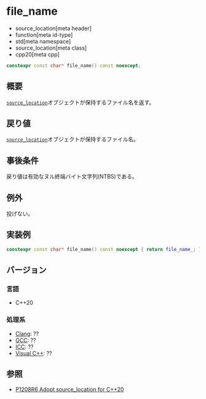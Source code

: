 # file_name
* source_location[meta header]
* function[meta id-type]
* std[meta namespace]
* source_location[meta class]
* cpp20[meta cpp]

```cpp
constexpr const char* file_name() const noexcept;
```

## 概要
[`source_location`](../source_location.md)オブジェクトが保持するファイル名を返す。

## 戻り値
[`source_location`](../source_location.md)オブジェクトが保持するファイル名。

## 事後条件
戻り値は有効なヌル終端バイト文字列(NTBS)である。

## 例外
投げない。

## 実装例
```cpp
constexpr const char* file_name() const noexcept { return file_name_; }
```

## バージョン
### 言語
- C++20

### 処理系
- [Clang](/implementation.md#clang): ??
- [GCC](/implementation.md#gcc): ??
- [ICC](/implementation.md#icc): ??
- [Visual C++](/implementation.md#visual_cpp): ??

## 参照

- [P1208R6 Adopt source_location for C++20](http://www.open-std.org/jtc1/sc22/wg21/docs/papers/2019/p1208r6.pdf)